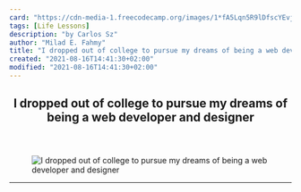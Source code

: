 ```yaml
---
card: "https://cdn-media-1.freecodecamp.org/images/1*fA5Lqn5R9lDfscYEvj1_KQ.jpeg"
tags: [Life Lessons]
description: "by Carlos Sz"
author: "Milad E. Fahmy"
title: "I dropped out of college to pursue my dreams of being a web developer and designer"
created: "2021-08-16T14:41:30+02:00"
modified: "2021-08-16T14:41:30+02:00"
---
```

<div class="site-wrapper">
<main id="site-main" class="site-main outer">
<div class="inner">
<article class="post-full post tag-life-lessons tag-tech tag-web-development tag-education tag-designer ">
<header class="post-full-header">
<h1 class="post-full-title">I dropped out of college to pursue my dreams of being a web developer and designer</h1>
</header>
<figure class="post-full-image">
<picture>
<source media="(max-width: 700px)" sizes="1px" srcset="data:image/gif;base64,R0lGODlhAQABAIAAAAAAAP///yH5BAEAAAAALAAAAAABAAEAAAIBRAA7 1w">
<source media="(min-width: 701px)" sizes="(max-width: 800px) 400px,
(max-width: 1170px) 700px,
1400px" srcset="https://cdn-media-1.freecodecamp.org/images/1*fA5Lqn5R9lDfscYEvj1_KQ.jpeg 300w,
https://cdn-media-1.freecodecamp.org/images/1*fA5Lqn5R9lDfscYEvj1_KQ.jpeg 600w,
https://cdn-media-1.freecodecamp.org/images/1*fA5Lqn5R9lDfscYEvj1_KQ.jpeg 1000w,
https://cdn-media-1.freecodecamp.org/images/1*fA5Lqn5R9lDfscYEvj1_KQ.jpeg 2000w">
<img onerror="this.style.display='none'" src="https://cdn-media-1.freecodecamp.org/images/1*fA5Lqn5R9lDfscYEvj1_KQ.jpeg" alt="I dropped out of college to pursue my dreams of being a web developer and designer">
</picture>
</figure>
<section class="post-full-content">
<div class="post-content medium-migrated-article">
</div>
<hr>
</section>
</article>
</div>
</main>
</div>
<!-- Google Tag Manager (noscript) -->
<!-- End Google Tag Manager (noscript) -->
